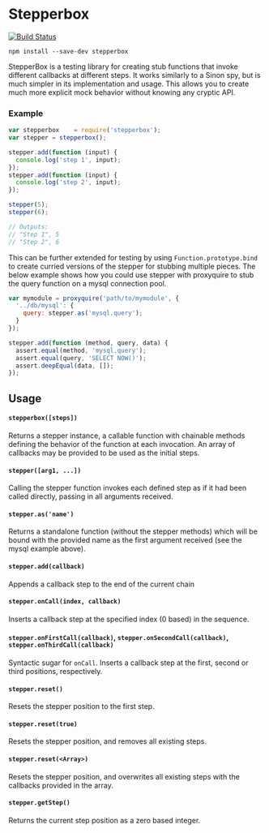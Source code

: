Stepperbox
==================

[![Build Status](https://travis-ci.org/ChiperSoft/stepperbox.svg?branch=master)](https://travis-ci.org/ChiperSoft/stepperbox)

```
npm install --save-dev stepperbox
```

StepperBox is a testing library for creating stub functions that invoke different callbacks at different steps. It works similarly to a Sinon spy, but is much simpler in its implementation and usage.  This allows you to create much more explicit mock behavior without knowing any cryptic API.

### Example
```js
var stepperbox    = require('stepperbox');
var stepper = stepperbox();

stepper.add(function (input) {
  console.log('step 1', input);
});
stepper.add(function (input) {
  console.log('step 2', input);
});

stepper(5);
stepper(6);

// Outputs:
// "Step 1", 5
// "Step 2", 6
```

This can be further extended for testing by using `Function.prototype.bind` to create curried versions of the stepper for stubbing multiple pieces.  The below example shows how you could use stepper with proxyquire to stub the query function on a mysql connection pool.

```js
var mymodule = proxyquire('path/to/mymodule', {
  '../db/mysql': {
    query: stepper.as('mysql.query');
  }
});

stepper.add(function (method, query, data) {
  assert.equal(method, 'mysql.query');
  assert.equal(query, 'SELECT NOW()');
  assert.deepEqual(data, []);
});
```

## Usage

#### `stepperbox([steps])`

Returns a stepper instance, a callable function with chainable methods defining the behavior of the function at each invocation.  An array of callbacks may be provided to be used as the initial steps.

#### `stepper([arg1, ...])`

Calling the stepper function invokes each defined step as if it had been called directly, passing in all arguments received.

#### `stepper.as('name')`

Returns a standalone function (without the stepper methods) which will be bound with the provided name as the first argument received (see the mysql example above).

#### `stepper.add(callback)`

Appends a callback step to the end of the current chain

#### `stepper.onCall(index, callback)`

Inserts a callback step at the specified index (0 based) in the sequence.

#### `stepper.onFirstCall(callback)`, `stepper.onSecondCall(callback)`, `stepper.onThirdCall(callback)`

Syntactic sugar for `onCall`. Inserts a callback step at the first, second or third positions, respectively.

#### `stepper.reset()`

Resets the stepper position to the first step.

#### `stepper.reset(true)`

Resets the stepper position, and removes all existing steps.

#### `stepper.reset(<Array>)`

Resets the stepper position, and overwrites all existing steps with the callbacks provided in the array.

#### `stepper.getStep()`

Returns the current step position as a zero based integer.
